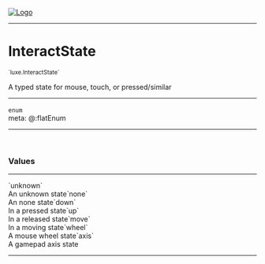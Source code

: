 
[![Logo](../../images/logo.png)](../../api/index.html)

---



<h1>InteractState</h1>
<small>`luxe.InteractState`</small>

A typed state for mouse, touch, or pressed/similar

---

`enum`
<span class="meta">
<br/>meta: @:flatEnum
</span>


---

&nbsp;
&nbsp;

<h3>Values</h3> <hr/><span class="member signature apipage">`unknown`<br/> </span>
        <span class="small_desc_flat">An unknown state</span><span class="member signature apipage">`none`<br/> </span>
        <span class="small_desc_flat">An none state</span><span class="member signature apipage">`down`<br/> </span>
        <span class="small_desc_flat">In a pressed state</span><span class="member signature apipage">`up`<br/> </span>
        <span class="small_desc_flat">In a released state</span><span class="member signature apipage">`move`<br/> </span>
        <span class="small_desc_flat">In a moving state</span><span class="member signature apipage">`wheel`<br/> </span>
        <span class="small_desc_flat">A mouse wheel state</span><span class="member signature apipage">`axis`<br/> </span>
        <span class="small_desc_flat">A gamepad axis state</span>







---

&nbsp;
&nbsp;
&nbsp;
&nbsp;